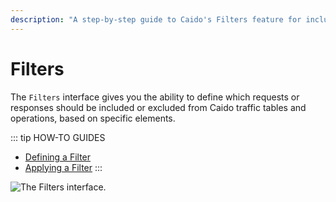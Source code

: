 ```yaml
---
description: "A step-by-step guide to Caido's Filters feature for including or excluding specific requests and responses from traffic analysis."
---
```


# Filters

The `Filters` interface gives you the ability to define which requests or responses should be included or excluded from Caido traffic tables and operations, based on specific elements.

::: tip HOW-TO GUIDES

- [Defining a Filter](/guides/filters_defining.md)
- [Applying a Filter](/guides/filters_applying.md)
:::

<img alt="The Filters interface." src="/_images/filters_interface.png" center>
